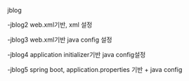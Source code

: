 jblog

-jblog2 web.xml기반, xml 설정

-jblog3 web.xml기반 java config 설정

-jblog4 application initializer기반 java config설정

-jblog5 spring boot, application.properties 기반 + java config